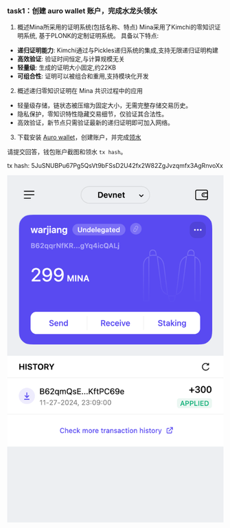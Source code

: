 ### task1：创建 auro wallet 账户，完成水龙头领水

1. 概述Mina所采用的证明系统(包括名称、特点)
Mina采用了Kimchi的零知识证明系统, 基于PLONK的定制证明系统。
具备以下特点:
- **递归证明能力**: Kimchi通过与Pickles递归系统的集成,支持无限递归证明构建
- **高效验证**: 验证时间恒定,与计算规模无关
- **轻量级**: 生成的证明大小固定,约22KB
- **可组合性**: 证明可以被组合和重用,支持模块化开发

2. 概述递归零知识证明在 Mina 共识过程中的应用
- 轻量级存储，链状态被压缩为固定大小，无需完整存储交易历史。
- 隐私保护，零知识特性隐藏交易细节，仅验证其合法性。
- 高效验证，新节点只需验证最新的递归证明即可加入网络。

3. 下载安装 [Auro wallet](https://www.aurowallet.com/download/)，创建账户，并完成[领水](https://faucet.minaprotocol.com/)

请提交回答，钱包账户截图和领水 `tx hash`。

tx hash:
5JuSNUBPu67Pg5QsVt9bFSsD2U42fx2W82ZgJvzqmfx3AgRnvoXx

![](./wallet-pic.png)
